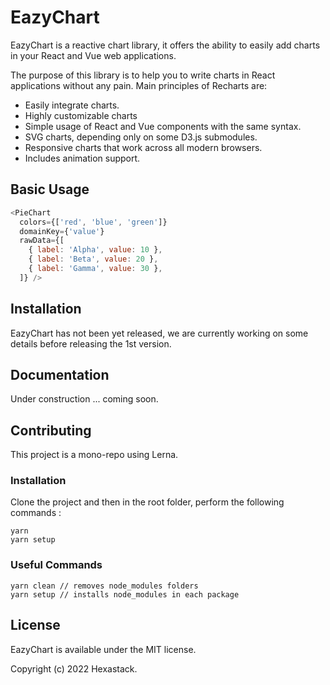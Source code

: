 # EazyChart

EazyChart is a reactive chart library, it offers the ability to easily add charts in your React and Vue web applications.

The purpose of this library is to help you to write charts in React applications without any pain. Main principles of Recharts are:

- Easily integrate charts.
- Highly customizable charts
- Simple usage of React and Vue components with the same syntax.
- SVG charts, depending only on some D3.js submodules.
- Responsive charts that work across all modern browsers.
- Includes animation support.

## Basic Usage

```js
<PieChart
  colors={['red', 'blue', 'green']}
  domainKey={'value'}
  rawData={[
    { label: 'Alpha', value: 10 },
    { label: 'Beta', value: 20 },
    { label: 'Gamma', value: 30 },
  ]} />
```
## Installation

EazyChart has not been yet released, we are currently working on some details before releasing the 1st version.


## Documentation

Under construction ... coming soon.

## Contributing

This project is a mono-repo using Lerna.

### Installation

Clone the project and then in the root folder, perform the following commands :
```
yarn
yarn setup
```

### Useful Commands
```
yarn clean // removes node_modules folders
yarn setup // installs node_modules in each package
```

## License

EazyChart is available under the MIT license.

Copyright (c) 2022 Hexastack.

